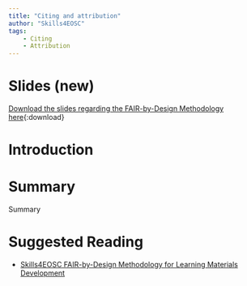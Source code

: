 ```yaml
---
title: "Citing and attribution"
author: "Skills4EOSC"
tags: 
    - Citing
    - Attribution
---
```


# Slides (new)

[Download the slides regarding the FAIR-by-Design Methodology here](https://github.com/FAIR-by-Design-Methodology/IDCC24workshop/raw/main/resources/02%20Skills4EOSC/Skills4EOSC-IDCCworkshop_FAIR-by-Design_Methodology.pptx){:download}


# Introduction



# Summary 

Summary

# Suggested Reading

- [Skills4EOSC FAIR-by-Design Methodology for Learning Materials Development](https://zenodo.org/records/8419242)



